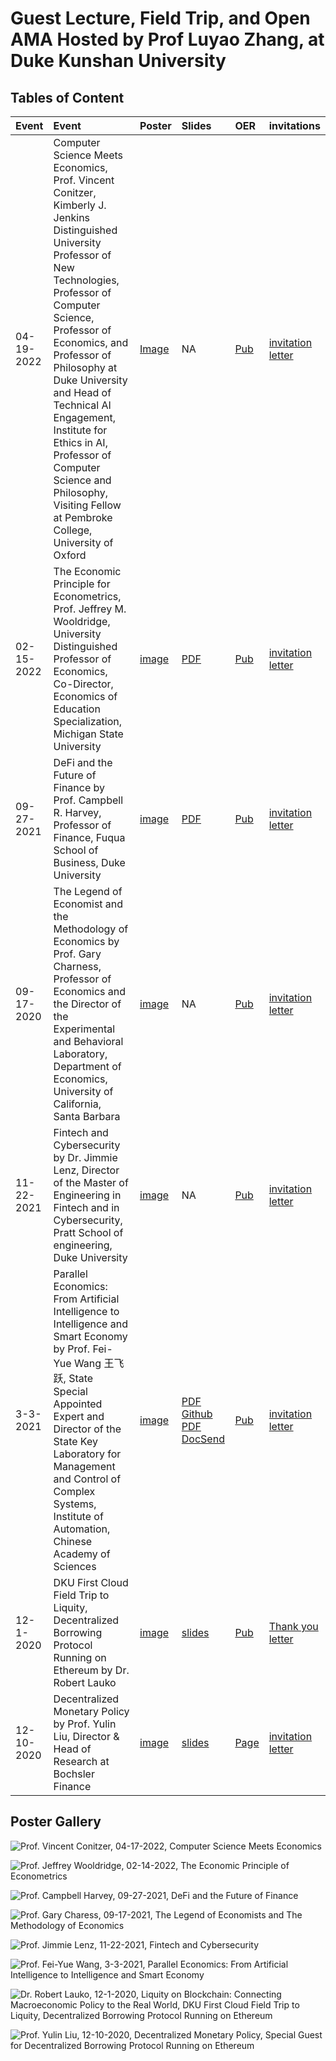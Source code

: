 # Guest Lecture, Field Trip, and Open AMA Hosted by Prof Luyao Zhang, at Duke Kunshan University

## Tables of Content
|**Event**|**Event**|**Poster**|**Slides**|**OER**| **invitations**|
|:---|:--- |:--- |:--- |:--- |:---|
|04-19-2022|Computer Science Meets Economics, Prof. Vincent Conitzer, Kimberly J. Jenkins Distinguished University Professor of New Technologies, Professor of Computer Science, Professor of Economics, and Professor of Philosophy at Duke University and Head of Technical AI Engagement, Institute for Ethics in AI, Professor of Computer Science and Philosophy, Visiting Fellow at Pembroke College, University of Oxford |  [Image](https://github.com/sunshineluyao/Guest_Lecture_Open_AMA_DKU/blob/main/posters/4_19_2022_Vince.jpg)    |NA|  [Pub](https://ce.pubpub.org/pub/cs-econ)|[invitation letter](https://github.com/sunshineluyao/Guest_Lecture_Open_AMA_DKU/blob/main/invitation_letters/Vince_Invitation_Letter.pdf)|
|02-15-2022| The Economic Principle for Econometrics, Prof. Jeffrey M. Wooldridge, University Distinguished Professor of Economics, Co-Director, Economics of Education Specialization, Michigan State University|[image](https://github.com/sunshineluyao/Guest_Lecture_Open_AMA_DKU/blob/main/posters/2_15_2022_Jeffrey.jpg) |[PDF](https://github.com/sunshineluyao/Guest_Lecture_Open_AMA_DKU/blob/main/slides/jeffrey_slides_dku_20220215.pdf)|[Pub](https://ie.pubpub.org/pub/jeffrey)|[invitation letter](https://github.com/sunshineluyao/Guest_Lecture_Open_AMA_DKU/blob/main/invitation_letters/Jeffrey_invitation_letter.pdf)|
|09-27-2021|DeFi and the Future of Finance by Prof. Campbell R. Harvey, Professor of Finance, Fuqua School of Business, Duke University|[image](https://github.com/sunshineluyao/Guest_Lecture_Open_AMA_DKU/blob/main/posters/9_27_2022_Harvey.jpg)|[PDF](https://github.com/sunshineluyao/Guest_Lecture_Open_AMA_DKU/blob/main/slides/Harvey_DeFi_2021_Keynote_September_27_2021.pdf)|[Pub](https://ie.pubpub.org/pub/campbellharvey)|[invitation letter](https://github.com/sunshineluyao/Guest_Lecture_Open_AMA_DKU/blob/main/invitation_letters/harvey_invitation.pdf)|
|09-17-2020|The Legend of Economist and the Methodology of Economics by Prof. Gary Charness, Professor of Economics and the Director of the Experimental and Behavioral Laboratory, Department of Economics, University of California, Santa Barbara|[image](https://github.com/sunshineluyao/Guest_Lecture_Open_AMA_DKU/blob/main/posters/Gary_9_19_2021_The_Legend_of_Economist.png) | NA|[Pub](https://ie.pubpub.org/pub/gary) |[invitation letter](https://github.com/sunshineluyao/Guest_Lecture_Open_AMA_DKU/blob/main/invitation_letters/Gary_Charness_Invitation%20Letter.pdf) |
|11-22-2021|Fintech and Cybersecurity by Dr. Jimmie Lenz, Director of the Master of Engineering in Fintech and in Cybersecurity, Pratt School of engineering, Duke University|[image](https://github.com/sunshineluyao/Guest_Lecture_Open_AMA_DKU/blob/main/posters/11_22_2021_Jimmie-1.png)|NA|[Pub](https://ie.pubpub.org/pub/jimmie)|[invitation letter](https://github.com/sunshineluyao/Guest_Lecture_Open_AMA_DKU/blob/main/invitation_letters/Jimmie_invitation_letter.pdf)|
|3-3-2021|Parallel Economics: From Artificial Intelligence to Intelligence and Smart Economy by Prof. Fei-Yue Wang 王飞跃, State Special Appointed Expert and Director of the State Key Laboratory for Management and Control of Complex Systems, Institute of Automation, Chinese Academy of Sciences|[image](https://github.com/sunshineluyao/Guest_Lecture_Open_AMA_DKU/blob/main/posters/3_11_2021_Fei-Yue%20Wang.png)|[PDF Github](https://github.com/sunshineluyao/Guest_Lecture_Open_AMA_DKU/blob/main/slides/2021.3.3_Feiyue_Wang_Parallel%20Economics-From%20Artificial%20Intelligence%20to%20Intelligent%20and%20Smart%20Economy.pdf) [PDF DocSend](https://docsend.com/view/rvrjgp4gjdei8v66)|[Pub]()| [invitation letter](https://github.com/sunshineluyao/Guest_Lecture_Open_AMA_DKU/blob/main/invitation_letters/Feiyue_Wang_Invitations.pdf)|
|12-1-2020|DKU First Cloud Field Trip to Liquity, Decentralized Borrowing Protocol Running on Ethereum by Dr. Robert Lauko| [image](https://github.com/sunshineluyao/Guest_Lecture_Open_AMA_DKU/blob/main/posters/DKU%20First%20Cloud%20Field%20Trip%20to%20Liquity.png)|[slides](https://github.com/sunshineluyao/Guest_Lecture_Open_AMA_DKU/blob/main/slides/2020.12.1%20DKU%20Cloud%20Field%20Trip%20Liquity.pptx.pdf)|[Pub](https://ie.pubpub.org/pub/liquity)|[Thank you letter](https://github.com/sunshineluyao/Guest_Lecture_Open_AMA_DKU/blob/main/thankyou_letter/Robert_Lauko_Thank%20You!.pdf)|
|12-10-2020|Decentralized Monetary Policy by Prof. Yulin Liu, Director & Head of Research at Bochsler Finance|[image](https://github.com/sunshineluyao/Guest_Lecture_Open_AMA_DKU/blob/main/posters/Yulin_2020_12_10.png)|[slides](https://github.com/sunshineluyao/Guest_Lecture_Open_AMA_DKU/blob/main/slides/12-10-2020-Decentralised-Monetary-Policy.pdf)|[Page](https://sites.duke.edu/econ204_001_f2020/guest-lecture/)|[invitation letter](https://github.com/sunshineluyao/Guest_Lecture_Open_AMA_DKU/tree/main/invitation_letters)|


## Poster Gallery
![Prof. Vincent Conitzer, 04-17-2022, Computer Science Meets Economics](https://github.com/sunshineluyao/Guest_Lecture_Open_AMA_DKU/blob/main/posters/4_19_2022_Vince.jpg)

![Prof. Jeffrey Wooldridge, 02-14-2022, The Economic Principle of Econometrics](https://github.com/sunshineluyao/Guest_Lecture_Open_AMA_DKU/blob/main/posters/2_15_2022_Jeffrey.jpg)

![Prof. Campbell Harvey, 09-27-2021, DeFi and the Future of Finance](https://github.com/sunshineluyao/Guest_Lecture_Open_AMA_DKU/blob/main/posters/9_27_2022_Harvey.jpg)

![Prof. Gary Charess, 09-17-2021, The Legend of Economists and The Methodology of Economics](https://github.com/sunshineluyao/Guest_Lecture_Open_AMA_DKU/blob/main/posters/Gary_9_19_2021_The_Legend_of_Economist.png)

![Prof. Jimmie Lenz, 11-22-2021, Fintech and Cybersecurity](https://github.com/sunshineluyao/Guest_Lecture_Open_AMA_DKU/blob/main/posters/11_22_2021_Jimmie-1.png)

![Prof. Fei-Yue Wang, 3-3-2021, Parallel Economics: From Artificial Intelligence to Intelligence and Smart Economy](https://github.com/sunshineluyao/Guest_Lecture_Open_AMA_DKU/blob/main/posters/3_11_2021_Fei-Yue%20Wang.png)

![Dr. Robert Lauko, 12-1-2020, Liquity on Blockchain: Connecting Macroeconomic Policy to the Real World, DKU First Cloud Field Trip to Liquity, Decentralized Borrowing Protocol Running on Ethereum](https://github.com/sunshineluyao/Guest_Lecture_Open_AMA_DKU/blob/main/posters/DKU%20First%20Cloud%20Field%20Trip%20to%20Liquity.png)


![Prof. Yulin Liu, 12-10-2020, Decentralized Monetary Policy, Special Guest for Decentralized Borrowing Protocol Running on Ethereum](https://github.com/sunshineluyao/Guest_Lecture_Open_AMA_DKU/blob/main/posters/Yulin_2020_12_10.png)
